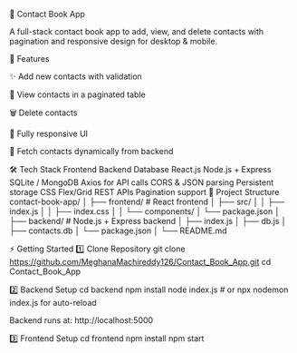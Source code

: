 📒 Contact Book App

A full-stack contact book app to add, view, and delete contacts with pagination and responsive design for desktop & mobile.

🚀 Features

✨ Add new contacts with validation

📃 View contacts in a paginated table

🗑️ Delete contacts

📱 Fully responsive UI

🔄 Fetch contacts dynamically from backend

🛠️ Tech Stack
Frontend	Backend	Database
React.js	Node.js + Express	SQLite / MongoDB
Axios for API calls	CORS & JSON parsing	Persistent storage
CSS Flex/Grid	REST APIs	Pagination support
📁 Project Structure
contact-book-app/
│
├── frontend/        # React frontend
│   ├── src/
│   │   ├── index.js
│   │   ├── index.css
│   │   └── components/
│   └── package.json
│
├── backend/         # Node.js + Express backend
│   ├── index.js
│   ├── db.js
│   ├── contacts.db
│   └── package.json
│
└── README.md

⚡ Getting Started
1️⃣ Clone Repository
git clone https://github.com/MeghanaMachireddy126/Contact_Book_App.git
cd Contact_Book_App

2️⃣ Backend Setup
cd backend
npm install
node index.js       # or npx nodemon index.js for auto-reload


Backend runs at: http://localhost:5000

3️⃣ Frontend Setup
cd frontend
npm install
npm start
